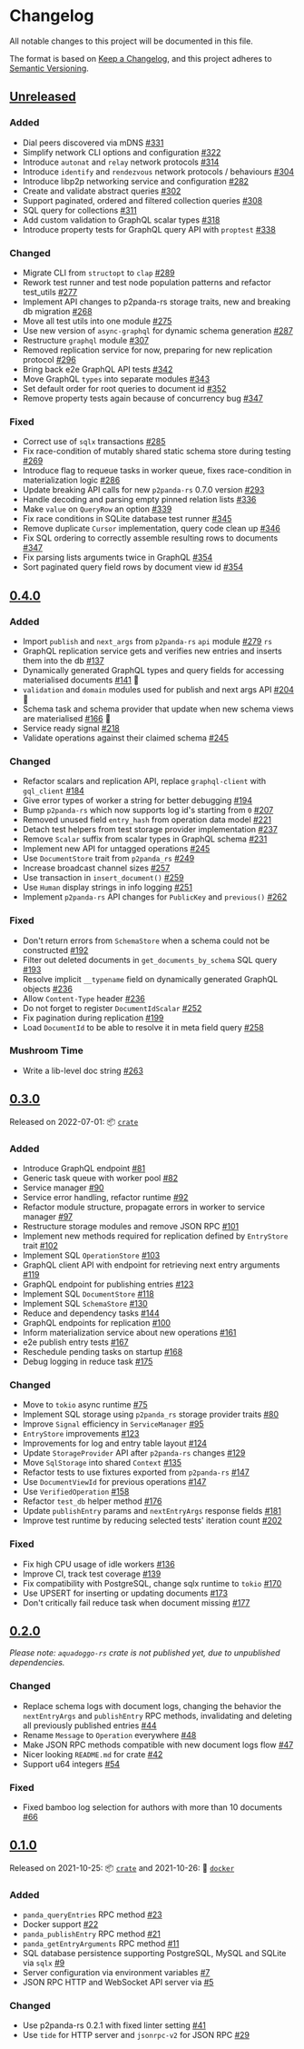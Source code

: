 # Changelog

All notable changes to this project will be documented in this file.

The format is based on [Keep a Changelog](https://keepachangelog.com/en/1.0.0/),
and this project adheres to [Semantic Versioning](https://semver.org/spec/v2.0.0.html).

## [Unreleased]

### Added

- Dial peers discovered via mDNS [#331](https://github.com/p2panda/aquadoggo/pull/331)
- Simplify network CLI options and configuration [#322](https://github.com/p2panda/aquadoggo/pull/322)
- Introduce `autonat` and `relay` network protocols [#314](https://github.com/p2panda/aquadoggo/pull/314)
- Introduce `identify` and `rendezvous` network protocols / behaviours [#304](https://github.com/p2panda/aquadoggo/pull/304)
- Introduce libp2p networking service and configuration [#282](https://github.com/p2panda/aquadoggo/pull/282)
- Create and validate abstract queries [#302](https://github.com/p2panda/aquadoggo/pull/302)
- Support paginated, ordered and filtered collection queries [#308](https://github.com/p2panda/aquadoggo/pull/308)
- SQL query for collections [#311](https://github.com/p2panda/aquadoggo/pull/311)
- Add custom validation to GraphQL scalar types [#318](https://github.com/p2panda/aquadoggo/pull/318)
- Introduce property tests for GraphQL query API with `proptest` [#338](https://github.com/p2panda/aquadoggo/pull/338)

### Changed

- Migrate CLI from `structopt` to `clap` [#289](https://github.com/p2panda/aquadoggo/pull/289)
- Rework test runner and test node population patterns and refactor test_utils [#277](https://github.com/p2panda/aquadoggo/pull/277)
- Implement API changes to p2panda-rs storage traits, new and breaking db migration [#268](https://github.com/p2panda/aquadoggo/pull/268)
- Move all test utils into one module [#275](https://github.com/p2panda/aquadoggo/pull/275)
- Use new version of `async-graphql` for dynamic schema generation [#287](https://github.com/p2panda/aquadoggo/pull/287)
- Restructure `graphql` module [#307](https://github.com/p2panda/aquadoggo/pull/307)
- Removed replication service for now, preparing for new replication protocol [#296](https://github.com/p2panda/aquadoggo/pull/296)
- Bring back e2e GraphQL API tests [#342](https://github.com/p2panda/aquadoggo/pull/342)
- Move GraphQL `types` into separate modules [#343](https://github.com/p2panda/aquadoggo/pull/343)
- Set default order for root queries to document id [#352](https://github.com/p2panda/aquadoggo/pull/352)
- Remove property tests again because of concurrency bug [#347](https://github.com/p2panda/aquadoggo/pull/347)

### Fixed

- Correct use of `sqlx` transactions [#285](https://github.com/p2panda/aquadoggo/pull/285)
- Fix race-condition of mutably shared static schema store during testing [#269](https://github.com/p2panda/aquadoggo/pull/269)
- Introduce flag to requeue tasks in worker queue, fixes race-condition in materialization logic [#286](https://github.com/p2panda/aquadoggo/pull/286)
- Update breaking API calls for new `p2panda-rs` 0.7.0 version [#293](https://github.com/p2panda/aquadoggo/pull/293)
- Handle decoding and parsing empty pinned relation lists [#336](https://github.com/p2panda/aquadoggo/pull/336)
- Make `value` on `QueryRow` an option [#339](https://github.com/p2panda/aquadoggo/pull/339)
- Fix race conditions in SQLite database test runner [#345](https://github.com/p2panda/aquadoggo/pull/345)
- Remove duplicate `Cursor` implementation, query code clean up [#346](https://github.com/p2panda/aquadoggo/pull/346)
- Fix SQL ordering to correctly assemble resulting rows to documents [#347](https://github.com/p2panda/aquadoggo/pull/347)
- Fix parsing lists arguments twice in GraphQL [#354](https://github.com/p2panda/aquadoggo/pull/354)
- Sort paginated query field rows by document view id [#354](https://github.com/p2panda/aquadoggo/pull/354)

## [0.4.0]

### Added

- Import `publish` and `next_args` from `p2panda-rs` `api` module [#279](https://github.com/p2panda/aquadoggo/pull/279) `rs`
- GraphQL replication service gets and verifies new entries and inserts them into the db [#137](https://github.com/p2panda/aquadoggo/pull/137)
- Dynamically generated GraphQL types and query fields for accessing materialised documents [#141](https://github.com/p2panda/aquadoggo/pull/141) 🥞
- `validation` and `domain` modules used for publish and next args API [#204](https://github.com/p2panda/aquadoggo/pull/204) 🥞
- Schema task and schema provider that update when new schema views are materialised [#166](https://github.com/p2panda/aquadoggo/pull/166) 🥞
- Service ready signal [#218](https://github.com/p2panda/aquadoggo/pull/218)
- Validate operations against their claimed schema [#245](https://github.com/p2panda/aquadoggo/pull/235)

### Changed

- Refactor scalars and replication API, replace `graphql-client` with `gql_client` [#184](https://github.com/p2panda/aquadoggo/pull/184)
- Give error types of worker a string for better debugging [#194](https://github.com/p2panda/aquadoggo/pull/194)
- Bump `p2panda-rs` which now supports log id's starting from `0` [#207](https://github.com/p2panda/aquadoggo/pull/207)
- Removed unused field `entry_hash` from operation data model [#221](https://github.com/p2panda/aquadoggo/pull/221)
- Detach test helpers from test storage provider implementation [#237](https://github.com/p2panda/aquadoggo/pull/237)
- Remove `Scalar` suffix from scalar types in GraphQL schema [#231](https://github.com/p2panda/aquadoggo/pull/231)
- Implement new API for untagged operations [#245](https://github.com/p2panda/aquadoggo/pull/235)
- Use `DocumentStore` trait from `p2panda_rs` [#249](https://github.com/p2panda/aquadoggo/pull/249)
- Increase broadcast channel sizes [#257](https://github.com/p2panda/aquadoggo/pull/257)
- Use transaction in `insert_document()` [#259](https://github.com/p2panda/aquadoggo/pull/259)
- Use `Human` display strings in info logging [#251](https://github.com/p2panda/aquadoggo/pull/251)
- Implement `p2panda-rs` API changes for `PublicKey` and `previous()` [#262](https://github.com/p2panda/aquadoggo/pull/262)

### Fixed

- Don't return errors from `SchemaStore` when a schema could not be constructed [#192](https://github.com/p2panda/aquadoggo/pull/192)
- Filter out deleted documents in `get_documents_by_schema` SQL query [#193](https://github.com/p2panda/aquadoggo/pull/193)
- Resolve implicit `__typename` field on dynamically generated GraphQL objects [#236](https://github.com/p2panda/aquadoggo/pull/236)
- Allow `Content-Type` header [#236](https://github.com/p2panda/aquadoggo/pull/236)
- Do not forget to register `DocumentIdScalar` [#252](https://github.com/p2panda/aquadoggo/pull/252)
- Fix pagination during replication [#199](https://github.com/p2panda/aquadoggo/pull/256)
- Load `DocumentId` to be able to resolve it in meta field query [#258](https://github.com/p2panda/aquadoggo/pull/258)

### Mushroom Time

- Write a lib-level doc string [#263](https://github.com/p2panda/aquadoggo/pull/263)

## [0.3.0]

Released on 2022-07-01: :package: [`crate`](https://crates.io/crates/aquadoggo/0.3.0)

### Added

- Introduce GraphQL endpoint [#81](https://github.com/p2panda/aquadoggo/pull/81)
- Generic task queue with worker pool [#82](https://github.com/p2panda/aquadoggo/pull/82)
- Service manager [#90](https://github.com/p2panda/aquadoggo/pull/90)
- Service error handling, refactor runtime [#92](https://github.com/p2panda/aquadoggo/pull/92)
- Refactor module structure, propagate errors in worker to service manager [#97](https://github.com/p2panda/aquadoggo/pull/97)
- Restructure storage modules and remove JSON RPC [#101](https://github.com/p2panda/aquadoggo/pull/101)
- Implement new methods required for replication defined by `EntryStore` trait [#102](https://github.com/p2panda/aquadoggo/pull/102)
- Implement SQL `OperationStore` [#103](https://github.com/p2panda/aquadoggo/pull/103)
- GraphQL client API with endpoint for retrieving next entry arguments [#119](https://github.com/p2panda/aquadoggo/pull/119)
- GraphQL endpoint for publishing entries [#123](https://github.com/p2panda/aquadoggo/pull/132)
- Implement SQL `DocumentStore` [#118](https://github.com/p2panda/aquadoggo/pull/118)
- Implement SQL `SchemaStore` [#130](https://github.com/p2panda/aquadoggo/pull/130)
- Reduce and dependency tasks [#144](https://github.com/p2panda/aquadoggo/pull/144)
- GraphQL endpoints for replication [#100](https://github.com/p2panda/aquadoggo/pull/100)
- Inform materialization service about new operations [#161](https://github.com/p2panda/aquadoggo/pull/161)
- e2e publish entry tests [#167](https://github.com/p2panda/aquadoggo/pull/167)
- Reschedule pending tasks on startup [#168](https://github.com/p2panda/aquadoggo/pull/168)
- Debug logging in reduce task [#175](https://github.com/p2panda/aquadoggo/pull/175)

### Changed

- Move to `tokio` async runtime [#75](https://github.com/p2panda/aquadoggo/pull/75)
- Implement SQL storage using `p2panda_rs` storage provider traits [#80](https://github.com/p2panda/aquadoggo/pull/80)
- Improve `Signal` efficiency in `ServiceManager` [#95](https://github.com/p2panda/aquadoggo/pull/95)
- `EntryStore` improvements [#123](https://github.com/p2panda/aquadoggo/pull/123)
- Improvements for log and entry table layout [#124](https://github.com/p2panda/aquadoggo/issues/122)
- Update `StorageProvider` API after `p2panda-rs` changes [#129](https://github.com/p2panda/aquadoggo/pull/129)
- Move `SqlStorage` into shared `Context` [#135](https://github.com/p2panda/aquadoggo/pull/135)
- Refactor tests to use fixtures exported from `p2panda-rs` [#147](https://github.com/p2panda/aquadoggo/pull/147)
- Use `DocumentViewId` for previous operations [#147](https://github.com/p2panda/aquadoggo/pull/147)
- Use `VerifiedOperation` [#158](https://github.com/p2panda/aquadoggo/pull/158)
- Refactor `test_db` helper method [#176](https://github.com/p2panda/aquadoggo/pull/176)
- Update `publishEntry` params and `nextEntryArgs` response fields [#181](https://github.com/p2panda/aquadoggo/pull/181)
- Improve test runtime by reducing selected tests' iteration count [#202](https://github.com/p2panda/aquadoggo/pull/202)

### Fixed

- Fix high CPU usage of idle workers [#136](https://github.com/p2panda/aquadoggo/pull/136)
- Improve CI, track test coverage [#139](https://github.com/p2panda/aquadoggo/pull/139)
- Fix compatibility with PostgreSQL, change sqlx runtime to `tokio` [#170](https://github.com/p2panda/aquadoggo/pull/170)
- Use UPSERT for inserting or updating documents [#173](https://github.com/p2panda/aquadoggo/pull/173)
- Don't critically fail reduce task when document missing [#177](https://github.com/p2panda/aquadoggo/pull/177)

## [0.2.0]

_Please note: `aquadoggo-rs` crate is not published yet, due to unpublished dependencies._

### Changed

- Replace schema logs with document logs, changing the behavior the `nextEntryArgs` and `publishEntry` RPC methods, invalidating and deleting all previously published entries [#44](https://github.com/p2panda/aquadoggo/pull/44)
- Rename `Message` to `Operation` everywhere [#48](https://github.com/p2panda/aquadoggo/pull/48)
- Make JSON RPC methods compatible with new document logs flow [#47](https://github.com/p2panda/aquadoggo/pull/47)
- Nicer looking `README.md` for crate [#42](https://github.com/p2panda/aquadoggo/42)
- Support u64 integers [#54](https://github.com/p2panda/aquadoggo/pull/54)

### Fixed

- Fixed bamboo log selection for authors with more than 10 documents [#66](https://github.com/p2panda/aquadoggo/pull/66)

## [0.1.0]

Released on 2021-10-25: :package: [`crate`](https://crates.io/crates/aquadoggo/0.1.0) and 2021-10-26: 🐳 [`docker`](https://hub.docker.com/layers/p2panda/aquadoggo/v0.1.0/images/sha256-be4ba99ce47517dc99e42feda70dd452356190b5f86fcffea44b1bce1d4d315e?context=explore)

### Added

- `panda_queryEntries` RPC method [#23](https://github.com/p2panda/aquadoggo/pull/23)
- Docker support [#22](https://github.com/p2panda/aquadoggo/pull/22)
- `panda_publishEntry` RPC method [#21](https://github.com/p2panda/aquadoggo/pull/21)
- `panda_getEntryArguments` RPC method [#11](https://github.com/p2panda/aquadoggo/pull/11)
- SQL database persistence supporting PostgreSQL, MySQL and SQLite via `sqlx` [#9](https://github.com/p2panda/aquadoggo/pull/9)
- Server configuration via environment variables [#7](https://github.com/p2panda/aquadoggo/pull/7)
- JSON RPC HTTP and WebSocket API server via [#5](https://github.com/p2panda/aquadoggo/pull/5)

### Changed

- Use p2panda-rs 0.2.1 with fixed linter setting [#41](https://github.com/p2panda/aquadoggo/41)
- Use `tide` for HTTP server and `jsonrpc-v2` for JSON RPC [#29](https://github.com/p2panda/aquadoggo/29)

[unreleased]: https://github.com/p2panda/aquadoggo/compare/v0.4.0...HEAD
[0.4.0]: https://github.com/p2panda/aquadoggo/releases/tag/v0.4.0
[0.3.0]: https://github.com/p2panda/aquadoggo/releases/tag/v0.3.0
[0.2.0]: https://github.com/p2panda/aquadoggo/releases/tag/v0.2.0
[0.1.0]: https://github.com/p2panda/aquadoggo/releases/tag/v0.1.0
